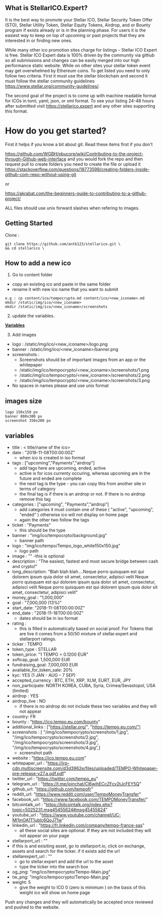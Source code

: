 ## What is StellarICO.Expert?

It is the best way to promote your Stellar ICO, Stellar Security Token Offer (STO), Stellar Utility Token, Stellar Equity Tokens, Airdrop, and or Bounty program if exists already or is in the planning phase. For users it is the easiest way to keep on top of upcoming or past projects that they are interested in or finding new ones. 

While many other ico promotion sites charge for listings - Stellar ICO Expert is free. Stellar ICO Expert data is 100% driven by the community via github so all submissions and changes can be easily merged into our high performance static website. While on other sites your stellar token event may get overwhelmed by Ethereum coins.
To get listed you need to only follow two criteria. First it must use the stellar blockchain and second it must follow the stellar community guidelines https://www.stellar.org/community-guidelines/.

The second goal of the project is to come up with machine readable format for ICOs in toml, yaml, json, or xml format. To see your listing 24-48 hours after submitted visit https://stellarico.expert and any other sites supporting this format.

# How do you get started? 

First it helps if you know a bit about git. Read these items first if you don't

https://github.com/WGBH/pbucore/wiki/Contributing-to-the-project-through-Github-web-interface
and you would fork the repo and then request pull
to create folders you need to create the file or upload it
https://stackoverflow.com/questions/18773598/creating-folders-inside-github-com-repo-without-using-git

or

https://akrabat.com/the-beginners-guide-to-contributing-to-a-github-project/

ALL files should use unix forward slashes when refering to images.

## Getting Started

Clone :

    git clone https://github.com/antb123/stellarico.git \
    && cd stellarico \


## How to add a new ico
  1. Go to content folder
  
   - copy an existing ico and paste in the same folder 
   - rename it with new ico name that you want to submit 
    
    e.g : cp content/ico/tempocrypto.md content/ico/<new_iconame>.md
    mkdir /static/img/ico/<new_iconame>
    mkdir /static/img/ico/<new_iconame>/screenshots
    
  2. update the variables.
  
  [**Variables**](#variables)
  
  3. Add images
   - logo : /static/img/ico/<new_iconame>/logo.png 
   - banner : /static/img/ico/<new_iconame>/banner.png 
   - screenshots : 
     - Screenshots should be of important images from an app or the whitepaper
     - /static/img/ico/tempocrypto/<new_iconame>/screenshots/1.png
     - /static/img/ico/tempocrypto/<new_iconame>/screenshots/2.png
     - /static/img/ico/tempocrypto/<new_iconame>/screenshots/3.png
   - No spaces in names please and use unix format   

## images size 
    logo 150x150 px
    banner 800x300 px 
    screenshot 350x200 px


## variables

  - title : < title/name of the ico>
  - date : "2018-11-08T00:00:00Z"
    - when ico is created in iso format
  - tags : ["upcoming","Payments","airdrop"] 
    - add tags here are upcoming, ended, active
    - active is for icos currenty occuring, whereas upcoming are in the future and ended are complete
    - the next tag is the type - you can copy this from another site in terms of category
    - the final tag is if there is an airdrop or not. If there is no airdrop remove this tag
  - categories : ["upcoming", "Payments","airdrop"]
    - add categories it must contain one of these ( "active", "upcoming",   "ended" ) otherwise ico will not display on home page
    - again the other two follow the tags
  - ticket : "Payments"
     - this should be the type
  - banner : "img/ico/tempocrpto/background.jpg"
    - banner path
  - logo : "img/ico/tempo/Tempo_logo_white150x150.jpg"
    - logo path
  - image : ""
    -this is optional  
  - description : "The easiest, fastest and most secure bridge between cash and crypto!"
  - long_description: "Blah blah blah....Neque porro quisquam est qui dolorem ipsum quia dolor sit amet, consectetur, adipisci velit Neque porro quisquam est qui dolorem ipsum quia dolor sit amet, consectetur, adipisci velit Neque porro quisquam est qui dolorem ipsum quia dolor sit amet, consectetur, adipisci velit"
 - money_goal : "1,000,000" 
 - goal : "7,000,000 (13%)"
 - start_date: "2018-11-08T00:00:00Z"
 - end_date : "2018-11-18T00:00:00Z"
   - dates should be in iso format
 - rating : 
   - this is filled in automatically based on social proof. For Tokens that are live it comes from a 50/50 mixture of stellar.expert and stellarport ratings.
 - ticker : TEMPO
 - token_type : STELLAR
 - token_price: "1 TEMPO = 0.1200 EUR"
 - softcap_goal: 1,500,000 EUR
 - fundraising_goal: 7,000,000 EUR
 - available_for_token_sale: 20%
 - kyc: YES (1 JAN - AUG – 7 SEP)
 - accepted_currency :  BTC, ETH, XRP, XLM, EURT, EUR, JPY
 - non_participate: NORTH KOREA, CUBA, Syria, Crimea/Sevastopol, USA (limited)
 - airdrop : YES
 - airdrop_live : NO
   - if there is no airdrop do not include these two variables and they will not appear
 - country: FR
 - bounty : "https://ico.tempo.eu.com/bounty"
 - additional_links : ["https://stellar.org/",
        "https://tempo.eu.com/"] 
 - screenshots : 
            [ "/img/ico/tempocrypto/screenshots/1.jpg",
              "/img/ico/tempocrypto/screenshots/2.jpg",
              "/img/ico/tempocrypto/screenshots/3.jpg",
              "/img/ico/tempocrypto/screenshots/4.jpg",] 
   - screenshot path
 - website : "https://ico.tempo.eu.com"
 - whitepaper_url : "https://irp-cdn.multiscreensite.com/d3d3962e/files/uploaded/TEMPO-Whitepaper-pre-release-v27.a.pdf.pdf"
 - twitter_url : "https://twitter.com/tempo_eu"
 - telegram_url : "https://t.me/joinchat/Cl6wihECcZFcv2tJcFEY5Q"
 - github_url: "https://github.com/tempofr"
 - reddit_url: "https://www.reddit.com/user/TempoMoneyTransfer"
 - facebook_url: "https://www.facebook.com/TEMPOMoneyTransfer/"
 - bitcointalk_url : "https://bitcointalk.org/index.php?topic=5025231.msg45455624#msg45455624"
 - youtube_url : "https://www.youtube.com/channel/UC-MI1jnOA1T1ublc6QoJ71w"
 - linkedin_url : "https://fr.linkedin.com/company/tempo-france-sas"
   - all these social sites are optional. If they are not included they will not appear on your page
  - stellarport_url : ""
   - if this is and exisiting asset, go to stellarport.io, click on exchange, assets and search for the ticker.
   if it exists add the url
 - stellarexpert_url : ""
    - go to stellar.expert and add the url to the asset 
    - type the ticker into the search box
 - og_png: "img/ico/tempocrypto/Tempo-Main.jpg"
 - tw_png: "img/ico/tempocrypto/Tempo-Main.jpg"
 - weight: 5 
   - give the weight to ICO 0 (zero is minimum ) on the basis of this weight ico will show on home page 
   
  Push any changes and they will automatically be accepted once reviewed and pushed to the website. 



